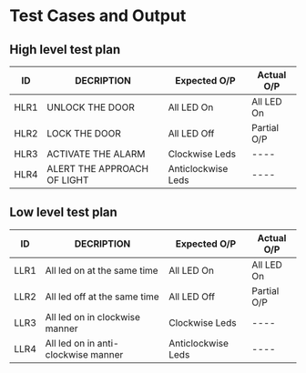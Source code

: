 # Test Cases and Output

## High level test plan 

| ID    |  DECRIPTION                             |   Expected O/P   | Actual O/P |
|-------|-----------------------------------------|------------------|------------|
| HLR1  |      UNLOCK THE DOOR                    |   All LED On     | All LED On |
| HLR2  |      LOCK THE DOOR                      |   All LED Off    | Partial O/P|
| HLR3  |    ACTIVATE THE ALARM                   |  Clockwise Leds  |   ----     |
| HLR4  |   ALERT THE APPROACH OF LIGHT           |Anticlockwise Leds|   ----     |







## Low level test plan 

| ID    |  DECRIPTION                             |   Expected O/P   | Actual O/P |
|-------|-----------------------------------------|------------------|------------|
| LLR1  | All led on at the same time             |   All LED On     | All LED On |
| LLR2  | All led off at the same time            |   All LED Off    | Partial O/P|
| LLR3  | All led on in clockwise manner          |  Clockwise Leds  |   ----     |
| LLR4  | All led on in anti-clockwise manner     |Anticlockwise Leds|   ----     |




